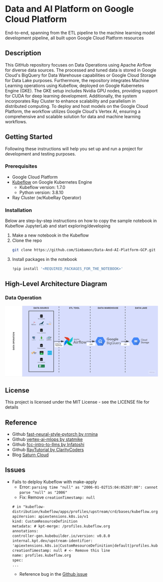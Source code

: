 # Data and AI Platform on Google Cloud Platform

End-to-end, spanning from the ETL pipeline to the machine learning model development pipeline, all built upon Google Cloud Platform resources

## Description

This GitHub repository focuses on Data Operations using Apache Airflow for diverse data sources. The processed and tuned data is stored in Google Cloud's BigQuery for Data Warehouse capabilities or Google Cloud Storage for Data Lake purposes. Furthermore, the repository integrates Machine Learning operations using Kubeflow, deployed on Google Kubernetes Engine (GKE). The GKE setup includes Nvidia GPU nodes, providing support for CUDA for deep learning development. Additionally, the system incorporates Ray Cluster to enhance scalability and parallelism in distributed computing. To deploy and host models on the Google Cloud Platform, the workflow utilizes Google Cloud's Vertex AI, ensuring a comprehensive and scalable solution for data and machine learning workflows.

## Getting Started

Following these instructions will help you set up and run a project for development and testing purposes. 

### Prerequisites

* Google Cloud Platform
* [Kubeflow](https://github.com/googlecloudplatform/kubeflow-distribution) on Google Kubernetes Engine
    - Kubeflow version: 1.7.0
    - Python version: 3.8.10
* Ray Cluster (w/KubeRay Operator)

### Installation

Below are step-by-step instructions on how to copy the sample notebook in Kubeflow JupyterLab and start exploring/developing

1. Make a new notebook in the Kubeflow
2. Clone the repo
   ```sh
   git clone https://github.com/Simbamon/Data-And-AI-Platform-GCP.git
   ```
3. Install packages in the notebook
   ```sh
   !pip install '<REQUIRED_PACKAGES_FOR_THE_NOTEBOOK>'
   ```

## High-Level Architecture Diagram
### Data Operation
![DataOps](./images/dataops-flowchart.jpg)

## License

This project is licensed under the MIT License - see the LICENSE file for details

## Reference

* Github [fast-neural-style-pytorch by rrmina](https://github.com/rrmina/fast-neural-style-pytorch)
* Github [vertex-ai-mlops by statmike](https://github.com/statmike/vertex-ai-mlops)
* Github [fcc-intro-to-llms by Infatoshi](https://github.com/Infatoshi/fcc-intro-to-llms)
* Github [RayTutorial by ClarityCoders](https://github.com/ClarityCoders/RayTutorial/tree/master)
* Blog [Saturn Cloud](https://saturncloud.io/blog/getting-started-with-ray-clusters/)

## Issues

* Fails to delploy Kubeflow with make-apply
   - Error: `parsing time "null" as "2006-01-02T15:04:05Z07:00": cannot parse "null" as "2006"`
   - Fix: Remove `creationTimestamp: null`
   ```
   # in "kubeflow-distribution/kubeflow/apps/profiles/upstream/crd/bases/kubeflow.org_profiles.yaml"
   apiVersion: apiextensions.k8s.io/v1
   kind: CustomResourceDefinition
   metadata: # kpt-merge: /profiles.kubeflow.org
   annotations:
   controller-gen.kubebuilder.io/version: v0.8.0
   internal.kpt.dev/upstream-identifier: 'apiextensions.k8s.io|CustomResourceDefinition|default|profiles.kubeflow.org'
   creationTimestamp: null # <- Remove this line
   name: profiles.kubeflow.org
   spec:
   ...
   ```
   - Reference bug in the [Github issue](https://github.com/kubeflow/kubeflow/issues/7041)
